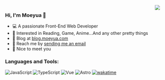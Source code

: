 <a href="https://moeyua.com">
  <img align="right" src="https://github-readme-stats.vercel.app/api?username=moeyua&show_icons=true&hide_border=true" />
</a>

### Hi, I'm Moeyua 👋

- 💻 A passionate Front-End Web Developer
- 💫 Interested in Reading, Game, Anime...And any other pretty things
- 💬 Blog at [blog.moeyua.com](https://blog.moeyua.com)
- 📩 Reach me by [sending me an email](mailto:moeyua13@icloud.com)
- 🌟 Nice to meet you

### Languages and Tools:

![JavaScript](https://img.shields.io/badge/-JavaScript-F7DF1E?style=flat-square&logo=javascript&logoColor=black)
![TypeScript](https://img.shields.io/badge/-TypeScript-007ACC?style=flat-square&logo=typescript&logoColor=white)
![Vue](https://img.shields.io/badge/-Vue-4FC08D?style=flat-square&logo=vue.js&logoColor=white)
![Astro](https://img.shields.io/badge/-Astro-000000?style=flat-square&logo=astro&logoColor=white)
[![wakatime](https://wakatime.com/badge/user/d819b755-06d6-473f-a6e7-6479585a2f54.svg?style=social)](https://wakatime.com/@d819b755-06d6-473f-a6e7-6479585a2f54)


